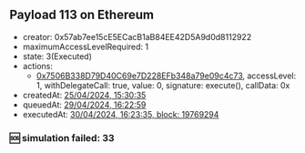 ## Payload 113 on Ethereum

- creator: 0x57ab7ee15cE5ECacB1aB84EE42D5A9d0d8112922
- maximumAccessLevelRequired: 1
- state: 3(Executed)
- actions:
  - [0x7506B338D79D40C69e7D228EFb348a79e09c4c73](https://etherscan.io/tx/0x7506B338D79D40C69e7D228EFb348a79e09c4c73), accessLevel: 1, withDelegateCall: true, value: 0, signature: execute(), callData: 0x
- createdAt: [25/04/2024, 15:30:35](https://etherscan.io/tx/0x893ac438c4ea5da18c8dab3a75e9fb7aa9ec3482d86d878a78d480ae36a84901)
- queuedAt: [29/04/2024, 16:22:59](https://etherscan.io/tx/0x44525b868d25ad1d1f391a7d4e19571ceaa925a0595dc8d5baed23b67afbfa04)
- executedAt: [30/04/2024, 16:23:35, block: 19769294](https://etherscan.io/tx/0xc56613c9d9d8f97f5afc14712bf49e5fdeec17359ad2ca7d96cd7e9c945c90c2)

### :sos: simulation failed: 33
